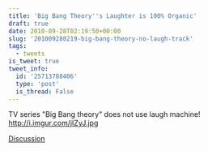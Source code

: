```yaml
---
title: 'Big Bang Theory''s Laughter is 100% Organic'
draft: true
date: 2010-09-28T02:19:50+00:00
slug: '201009280219-big-bang-theory-no-laugh-track'
tags:
  - tweets
is_tweet: true
tweet_info:
  id: '25713788406'
  type: 'post'
  is_thread: False
---
```




TV series "Big Bang theory" does not use laugh machine! http://i.imgur.com/jIZyJ.jpg

[Discussion](https://x.com/sytelus/status/25713788406)
